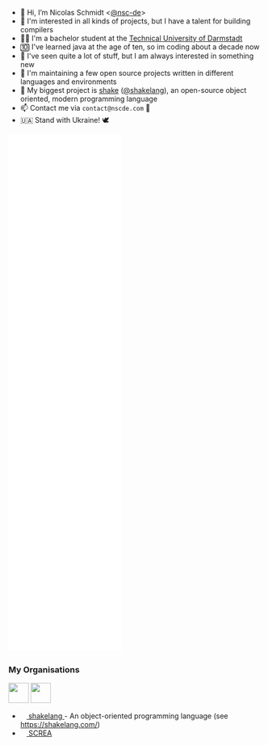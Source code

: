 - 👋 Hi, I’m Nicolas Schmidt <[@nsc-de](https://github.com/nsc-de/)>
- 👀 I'm interested in all kinds of projects, but I have a talent for building compilers
- 👨‍🎓 I'm a bachelor student at the [Technical University of Darmstadt](https://www.tu-darmstadt.de/index.en.jsp)
- 🔟 I've learned java at the age of ten, so im coding about a decade now
- 🌱 I've seen quite a lot of stuff, but I am always interested in something new
- 💞️ I'm maintaining a few open source projects written in different languages and environments
- 🍹 My biggest project is [shake](https://shakelang.com) ([@shakelang](https://github.com/shakelang)), an open-source object oriented, modern programming language
- 📫 Contact me via `contact@nscde.com` 📨
- 🇺🇦 Stand with Ukraine! 🕊️


<img src="./github-metrics.svg"></img>

### My Organisations

<a href="https://github.com/shakelang"><img src="https://github.com/shakelang.png?size=512" width="40px" height="40px"/></a>
<a href="https://github.com/screateam"><img src="https://github.com/screateam.png?size=512" width="40px" height="40px"/></a>

<ul>
  <li>
    <a href="https://github.com/shakelang">
      <img src="https://github.com/shakelang.png?size=512" width="12px" height="12px"/>
      shakelang
    </a>
    - An object-oriented programming language (see <a href="https://shakelang.com/">https://shakelang.com/</a>)
  </li>
  <li>
    <a href="https://github.com/screateam">
      <img src="https://github.com/screateam.png?size=512" width="12px" height="12px"/>
      SCREA
    </a>
  </li>
</ul>

